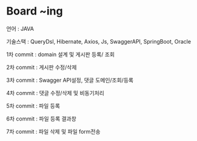 # Board ~ing

언어 : JAVA

기술스택 : QueryDsl, Hibernate, Axios, Js, SwaggerAPI, SpringBoot, Oracle

1차 commit : domain 설계 및 게시판 등록/ 조회 

2차 commit : 게시판 수정/삭제 

3차 commit : Swagger API설정, 댓글 도메인/조회/등록

4차 commit : 댓글 수정/삭제 및 비동기처리

5차 commit : 파일 등록

6차 commit : 파일 등록 결과창

7차 commit : 파일 삭제 및 파일 form전송


